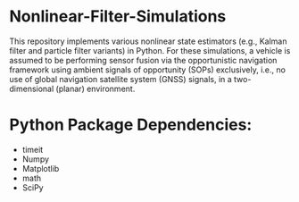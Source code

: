 # Nonlinear-Filter-Simulations
This repository implements various nonlinear state estimators (e.g., Kalman filter and particle filter variants) in Python. For these simulations, a vehicle is assumed to be performing sensor fusion via the opportunistic navigation framework using ambient signals of opportunity (SOPs) exclusively, i.e., no use of global navigation satellite system (GNSS) signals, in a two-dimensional (planar) environment.

# Python Package Dependencies:
- timeit
- Numpy
- Matplotlib
- math
- SciPy